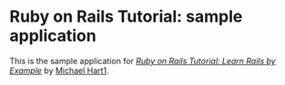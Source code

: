 # Ruby on Rails Tutorial: sample application

This is the sample application for 
[*Ruby on Rails Tutorial: Learn Rails by Example*](http://railstutorial.org/) by [Michael Hart1](http://michaelhart1.com/).